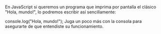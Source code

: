 En JavaScript si queremos un programa que imprima por pantalla el clásico "Hola, mundo!", lo podremos escribir así sencillamente:

console.log("Hola, mundo!");
Juga un poco más con la consola para asegurarte de que entendiste su funcionamiento.